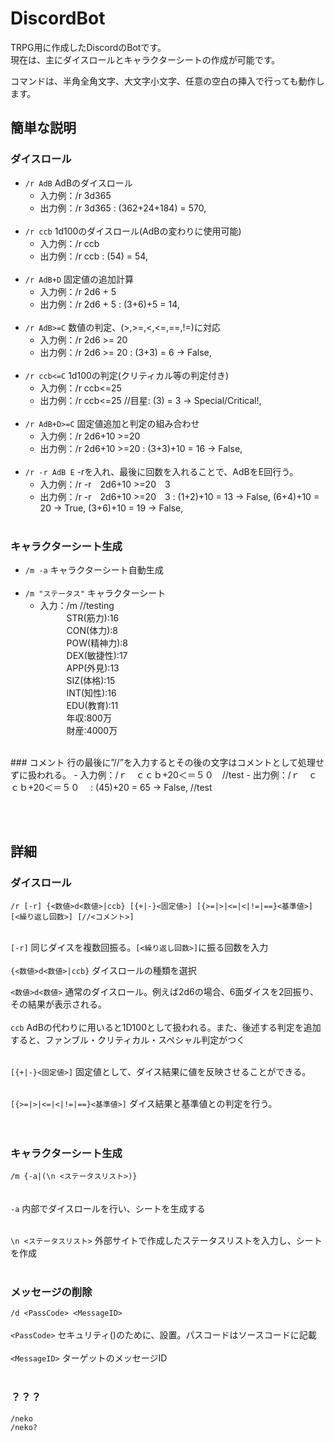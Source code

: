# DiscordBot

TRPG用に作成したDiscordのBotです。<br>
現在は、主にダイスロールとキャラクターシートの作成が可能です。

コマンドは、半角全角文字、大文字小文字、任意の空白の挿入で行っても動作します。

## 簡単な説明
### ダイスロール
- `/r AdB`          AdBのダイスロール
    - 入力例：/r 3d365
    - 出力例：/r 3d365 : (362+24+184) = 570,<br><br>
- `/r ccb`          1d100のダイスロール(AdBの変わりに使用可能)
    - 入力例：/r ccb                  
    - 出力例：/r ccb : (54) = 54,<br><br>
- `/r AdB+D`        固定値の追加計算
    - 入力例：/r 2d6 + 5              
    - 出力例：/r 2d6 + 5 : (3+6)+5 = 14,<br><br>
- `/r AdB>=C`       数値の判定、(>,>=,<,<=,==,!=)に対応
    - 入力例：/r 2d6 >= 20            
    - 出力例：/r 2d6 >= 20 : (3+3) = 6 -> False,<br><br>
- `/r ccb<=C`       1d100の判定(クリティカル等の判定付き)
    - 入力例：/r ccb<=25              
    - 出力例：/r ccb<=25 //目星: (3) = 3 -> Special/Critical!,<br><br>
- `/r AdB+D>=C`     固定値追加と判定の組み合わせ
    - 入力例：/r 2d6+10 >=20          
    - 出力例：/r 2d6+10 >=20 : (3+3)+10 = 16 -> False,<br><br>
- `/r -r AdB E`     -rを入れ、最後に回数を入れることで、AdBをE回行う。
    - 入力例：/r -r　2d6+10 >=20　3   
    - 出力例：/r -r　2d6+10 >=20　3 : (1+2)+10 = 13 -> False, (6+4)+10 = 20 -> True, (3+6)+10 = 19 -> False,<br><br>

### キャラクターシート生成
- `/m -a`           キャラクターシート自動生成<br><br>
- `/m "ステータス"`  キャラクターシート
    - 入力：/m //testing<br>
&emsp;&emsp;&emsp;STR(筋力):16<br>
&emsp;&emsp;&emsp;CON(体力):8<br>
&emsp;&emsp;&emsp;POW(精神力):8<br>
&emsp;&emsp;&emsp;DEX(敏捷性):17<br>
&emsp;&emsp;&emsp;APP(外見):13<br>
&emsp;&emsp;&emsp;SIZ(体格):15<br>
&emsp;&emsp;&emsp;INT(知性):16<br>
&emsp;&emsp;&emsp;EDU(教育):11<br>
&emsp;&emsp;&emsp;年収:800万<br>
&emsp;&emsp;&emsp;財産:4000万<br>
<br>
### コメント
行の最後に”//”を入力するとその後の文字はコメントとして処理せずに扱われる。
- 入力例：/ｒ　ｃｃｂ+20＜＝５０　//test
- 出力例：/ｒ　ｃｃｂ+20＜＝５０　 : (45)+20 = 65 -> False, //test

<br><br>
## 詳細
### ダイスロール
`/r [-r] {<数値>d<数値>|ccb} [{+|-}<固定値>] [{>=|>|<=|<|!=|==}<基準値>] [<繰り返し回数>] [//<コメント>]`<br><br>

`[-r]` 同じダイスを複数回振る。`[<繰り返し回数>]`に振る回数を入力<br><br>
`{<数値>d<数値>|ccb}` ダイスロールの種類を選択<br>

`<数値>d<数値>` 通常のダイスロール。例えば2d6の場合、6面ダイスを2回振り、その結果が表示される。<br><br>
`ccb` AdBの代わりに用いると1D100として扱われる。また、後述する判定を追加すると、ファンブル・クリティカル・スペシャル判定がつく<br><br>

`[{+|-}<固定値>]` 固定値として、ダイス結果に値を反映させることができる。<br><br>

`[{>=|>|<=|<|!=|==}<基準値>]` ダイス結果と基準値との判定を行う。<br><br>
<br>
### キャラクターシート生成
`/m {-a|(\n <ステータスリスト>)}`
<br><br><br>
`-a` 内部でダイスロールを行い、シートを生成する<br><br>

`\n <ステータスリスト>` 外部サイトで作成したステータスリストを入力し、シートを作成
<br><br>
### メッセージの削除
`/d <PassCode> <MessageID>`
<br><br>
`<PassCode>` セキュリティ()のために、設置。パスコードはソースコードに記載
<br><br>
`<MessageID>` ターゲットのメッセージID
<br><br>
### ？？？
`/neko`<br>
`/neko?`